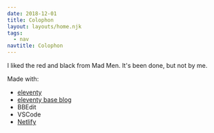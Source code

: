 ```yaml
---
date: 2018-12-01
title: Colophon
layout: layouts/home.njk
tags:
  - nav
navtitle: Colophon
---
```


I liked the red and black from Mad Men. It's been done,
but not by me.

Made with:

- [eleventy][Eleventy]
- [eleventy base blog][]
- BBEdit
- VSCode
- [Netlify][]

[Eleventy]: https://www.11ty.io/
[eleventy base blog]: https://github.com/11ty/eleventy-base-blog
[Netlify]: https://netlify.com

